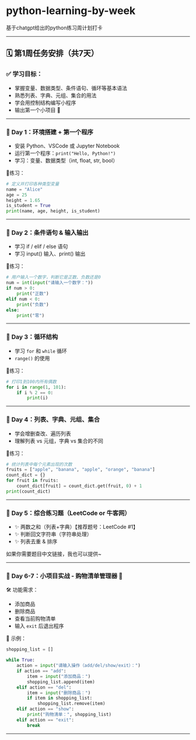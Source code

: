 # python-learning-by-week
基于chatgpt给出的python练习周计划打卡


---

## 🗓️ **第1周任务安排（共7天）**

### ✅ 学习目标：
- 掌握变量、数据类型、条件语句、循环等基本语法
- 熟悉列表、字典、元组、集合的用法
- 学会用控制结构编写小程序
- 输出第一个小项目 🛒

---

### 📅 **Day 1：环境搭建 + 第一个程序**
- 安装 Python、VSCode 或 Jupyter Notebook
- 运行第一个程序：`print("Hello, Python!")`
- 学习：变量、数据类型（int, float, str, bool）
  
📌练习：
```python
# 定义并打印各种类型变量
name = "Alice"
age = 25
height = 1.65
is_student = True
print(name, age, height, is_student)
```

---

### 📅 **Day 2：条件语句 & 输入输出**
- 学习 if / elif / else 语句
- 学习 input() 输入、print() 输出

📌练习：
```python
# 用户输入一个数字，判断它是正数、负数还是0
num = int(input("请输入一个数字："))
if num > 0:
    print("正数")
elif num < 0:
    print("负数")
else:
    print("零")
```

---

### 📅 **Day 3：循环结构**
- 学习 `for` 和 `while` 循环
- `range()` 的使用

📌练习：
```python
# 打印1到100内所有偶数
for i in range(1, 101):
    if i % 2 == 0:
        print(i)
```

---

### 📅 **Day 4：列表、字典、元组、集合**
- 学会增删查改、遍历列表
- 理解列表 vs 元组，字典 vs 集合的不同

📌练习：
```python
# 统计列表中每个元素出现的次数
fruits = ["apple", "banana", "apple", "orange", "banana"]
count_dict = {}
for fruit in fruits:
    count_dict[fruit] = count_dict.get(fruit, 0) + 1
print(count_dict)
```

---

### 📅 **Day 5：综合练习题（LeetCode or 牛客网）**
- ✨ 两数之和（列表+字典）【推荐题号：LeetCode #1】
- ✨ 判断回文字符串（字符串处理）
- ✨ 列表去重 & 排序

如果你需要题目中文链接，我也可以提供~

---

### 📅 **Day 6-7：小项目实战 - 购物清单管理器 🛒**

🛠️ 功能需求：
- 添加商品
- 删除商品
- 查看当前购物清单
- 输入 `exit` 后退出程序

📌 示例：
```python
shopping_list = []

while True:
    action = input("请输入操作（add/del/show/exit）：")
    if action == "add":
        item = input("添加商品：")
        shopping_list.append(item)
    elif action == "del":
        item = input("删除商品：")
        if item in shopping_list:
            shopping_list.remove(item)
    elif action == "show":
        print("购物清单：", shopping_list)
    elif action == "exit":
        break
```

---
